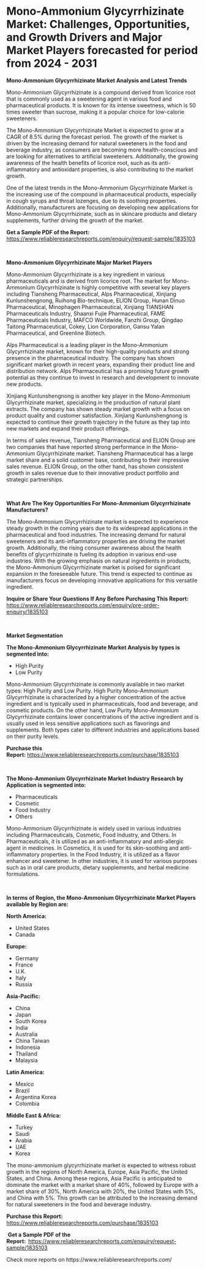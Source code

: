 <p><h1>Mono-Ammonium Glycyrrhizinate Market: Challenges, Opportunities, and Growth Drivers and Major Market Players forecasted for period from 2024 - 2031</h1></p><p><strong>Mono-Ammonium Glycyrrhizinate Market Analysis and Latest Trends</strong></p>
<p><p>Mono-Ammonium Glycyrrhizinate is a compound derived from licorice root that is commonly used as a sweetening agent in various food and pharmaceutical products. It is known for its intense sweetness, which is 50 times sweeter than sucrose, making it a popular choice for low-calorie sweeteners.</p><p>The Mono-Ammonium Glycyrrhizinate Market is expected to grow at a CAGR of 8.5% during the forecast period. The growth of the market is driven by the increasing demand for natural sweeteners in the food and beverage industry, as consumers are becoming more health-conscious and are looking for alternatives to artificial sweeteners. Additionally, the growing awareness of the health benefits of licorice root, such as its anti-inflammatory and antioxidant properties, is also contributing to the market growth.</p><p>One of the latest trends in the Mono-Ammonium Glycyrrhizinate Market is the increasing use of the compound in pharmaceutical products, especially in cough syrups and throat lozenges, due to its soothing properties. Additionally, manufacturers are focusing on developing new applications for Mono-Ammonium Glycyrrhizinate, such as in skincare products and dietary supplements, further driving the growth of the market.</p></p>
<p><strong>Get a Sample PDF of the Report:&nbsp;</strong> <a href="https://www.reliableresearchreports.com/enquiry/request-sample/1835103">https://www.reliableresearchreports.com/enquiry/request-sample/1835103</a></p>
<p>&nbsp;</p>
<p><strong>Mono-Ammonium Glycyrrhizinate Major Market Players</strong></p>
<p><p>Mono-Ammonium Glycyrrhizinate is a key ingredient in various pharmaceuticals and is derived from licorice root. The market for Mono-Ammonium Glycyrrhizinate is highly competitive with several key players including Tiansheng Pharmaceutical, Alps Pharmaceutical, Xinjiang Kunlunshengnong, Ruihong Bio-technique, ELION Group, Hunan Dinuo Pharmaceutical, Minophagen Pharmaceutical, Xinjiang TIANSHAN Pharmaceuticals Industry, Shaanxi Fujie Pharmaceutical, FAME Pharmaceuticals Industry, MAFCO Worldwide, Fanzhi Group, Qingdao Taitong Pharmaceutical, Cokey, Lion Corporation, Gansu Yalan Pharmaceutical, and Greenline Biotech.</p><p>Alps Pharmaceutical is a leading player in the Mono-Ammonium Glycyrrhizinate market, known for their high-quality products and strong presence in the pharmaceutical industry. The company has shown significant market growth in recent years, expanding their product line and distribution network. Alps Pharmaceutical has a promising future growth potential as they continue to invest in research and development to innovate new products.</p><p>Xinjiang Kunlunshengnong is another key player in the Mono-Ammonium Glycyrrhizinate market, specializing in the production of natural plant extracts. The company has shown steady market growth with a focus on product quality and customer satisfaction. Xinjiang Kunlunshengnong is expected to continue their growth trajectory in the future as they tap into new markets and expand their product offerings.</p><p>In terms of sales revenue, Tiansheng Pharmaceutical and ELION Group are two companies that have reported strong performance in the Mono-Ammonium Glycyrrhizinate market. Tiansheng Pharmaceutical has a large market share and a solid customer base, contributing to their impressive sales revenue. ELION Group, on the other hand, has shown consistent growth in sales revenue due to their innovative product portfolio and strategic partnerships.</p></p>
<p>&nbsp;</p>
<p><strong>What Are The Key Opportunities For Mono-Ammonium Glycyrrhizinate Manufacturers?</strong></p>
<p><p>The Mono-Ammonium Glycyrrhizinate market is expected to experience steady growth in the coming years due to its widespread applications in the pharmaceutical and food industries. The increasing demand for natural sweeteners and its anti-inflammatory properties are driving the market growth. Additionally, the rising consumer awareness about the health benefits of glycyrrhizinate is fueling its adoption in various end-use industries. With the growing emphasis on natural ingredients in products, the Mono-Ammonium Glycyrrhizinate market is poised for significant expansion in the foreseeable future. This trend is expected to continue as manufacturers focus on developing innovative applications for this versatile ingredient.</p></p>
<p><strong>Inquire or Share Your Questions If Any Before Purchasing This Report:</strong> <a href="https://www.reliableresearchreports.com/enquiry/pre-order-enquiry/1835103">https://www.reliableresearchreports.com/enquiry/pre-order-enquiry/1835103</a></p>
<p>&nbsp;</p>
<p><strong>Market Segmentation</strong></p>
<p><strong>The Mono-Ammonium Glycyrrhizinate Market Analysis by types is segmented into:</strong></p>
<p><ul><li>High Purity</li><li>Low Purity</li></ul></p>
<p><p>Mono-Ammonium Glycyrrhizinate is commonly available in two market types: High Purity and Low Purity. High Purity Mono-Ammonium Glycyrrhizinate is characterized by a higher concentration of the active ingredient and is typically used in pharmaceuticals, food and beverage, and cosmetic products. On the other hand, Low Purity Mono-Ammonium Glycyrrhizinate contains lower concentrations of the active ingredient and is usually used in less sensitive applications such as flavorings and supplements. Both types cater to different industries and applications based on their purity levels.</p></p>
<p><strong>Purchase this Report:&nbsp;</strong><a href="https://www.reliableresearchreports.com/purchase/1835103">https://www.reliableresearchreports.com/purchase/1835103</a></p>
<p>&nbsp;</p>
<p><strong>The Mono-Ammonium Glycyrrhizinate Market Industry Research by Application is segmented into:</strong></p>
<p><ul><li>Pharmaceuticals</li><li>Cosmetic</li><li>Food Industry</li><li>Others</li></ul></p>
<p><p>Mono-Ammonium Glycyrrhizinate is widely used in various industries including Pharmaceuticals, Cosmetic, Food Industry, and Others. In Pharmaceuticals, it is utilized as an anti-inflammatory and anti-allergic agent in medicines. In Cosmetics, it is used for its skin-soothing and anti-inflammatory properties. In the Food Industry, it is utilized as a flavor enhancer and sweetener. In other industries, it is used for various purposes such as in oral care products, dietary supplements, and herbal medicine formulations.</p></p>
<p>&nbsp;</p>
<p><strong>In terms of Region, the Mono-Ammonium Glycyrrhizinate Market Players available by Region are:</strong></p>
<p>
    <p> <strong> North America: </strong>
        <ul>
            <li>United States</li>
            <li>Canada</li>
        </ul>
        </p> 
    <p> <strong> Europe: </strong>
        <ul>
            <li>Germany</li>
            <li>France</li>
            <li>U.K.</li>
            <li>Italy</li>
            <li>Russia</li>
        </ul>
        </p> 
    <p> <strong> Asia-Pacific: </strong>
        <ul>
            <li>China</li>
            <li>Japan</li>
            <li>South Korea</li>
            <li>India</li>
            <li>Australia</li>
            <li>China Taiwan</li>
            <li>Indonesia</li>
            <li>Thailand</li>
            <li>Malaysia</li>
        </ul>
        </p> 
    <p> <strong> Latin America: </strong>
        <ul>
            <li>Mexico</li>
            <li>Brazil</li>
            <li>Argentina Korea</li>
            <li>Colombia</li>
        </ul>
        </p> 
    <p> <strong> Middle East & Africa: </strong>
        <ul>
            <li>Turkey</li>
            <li>Saudi</li>
            <li>Arabia</li>
            <li>UAE</li>
            <li>Korea</li>
        </ul>
    </p>
    </p>
<p><p>The mono-ammonium glycyrrhizinate market is expected to witness robust growth in the regions of North America, Europe, Asia Pacific, the United States, and China. Among these regions, Asia Pacific is anticipated to dominate the market with a market share of 40%, followed by Europe with a market share of 30%, North America with 20%, the United States with 5%, and China with 5%. This growth can be attributed to the increasing demand for natural sweeteners in the food and beverage industry.</p></p>
<p><strong>Purchase this Report: </strong><a href="https://www.reliableresearchreports.com/purchase/1835103">https://www.reliableresearchreports.com/purchase/1835103</a></p>
<p>&nbsp;<strong>Get a Sample PDF of the Report:&nbsp;&nbsp;</strong><a href="https://www.reliableresearchreports.com/enquiry/request-sample/1835103">https://www.reliableresearchreports.com/enquiry/request-sample/1835103</a></p>
<p><strong></strong></p>
<p>Check more reports on https://www.reliableresearchreports.com/</p>